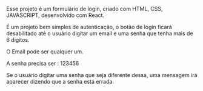 Esse projeto é um formulário de login, criado com HTML, CSS, JAVASCRIPT, desenvolvido com React.

É um projeto bem simples de autenticação, o botão de login ficará desabilitado até o usuário digitar
um email e uma senha que tenha mais de 6 digitos.

O Email pode ser qualquer um.

A senha precisa ser : 123456

Se o usuário digitar uma senha que seja diferente dessa, uma mensagem irá aparecer dizendo que a senha está errada.
